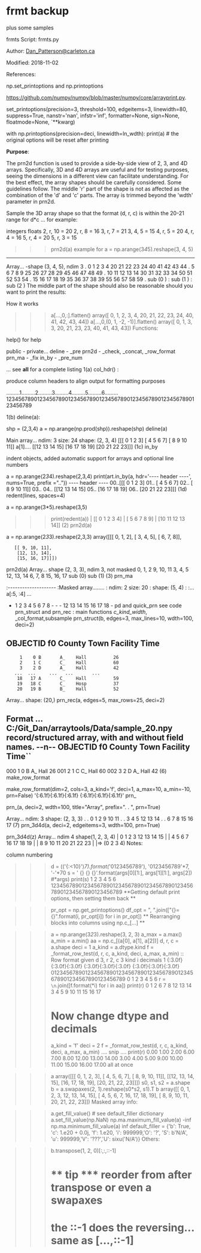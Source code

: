 # frmt backup

plus some samples

frmts
Script: frmts.py

Author: Dan_Patterson@carleton.ca

Modified: 2018-11-02

References:

np.set_printoptions and np.printoptions

https://github.com/numpy/numpy/blob/master/numpy/core/arrayprint.py.

set_printoptions(precision=3, threshold=100, edgeitems=3, linewidth=80,
                 suppress=True, nanstr='nan', infstr='inf',
                 formatter=None, sign=None, floatmode=None, `**kwarg)

with np.printoptions(precision=deci, linewidth=ln_wdth):
    print(a)  # the original options will be reset after printing

**Purpose**:

The prn2d function is used to provide a side-by-side view of 2, 3, and 4D arrays. Specifically, 3D and 4D arrays are useful and for testing purposes, seeing the dimensions in a different view can facilitate understanding. For the best effect, the array shapes should be carefully considered. Some guidelines follow. The middle 'r' part of the shape is not as affected as the combination of the 'd' and 'c' parts. The array is trimmed beyond the 'wdth' parameter in prn2d.

Sample the 3D array shape so that the format (d, r, c) is within the 20-21 range for d*c ... for example:

integers          floats
2, r, 10  = 20    2, r, 8 = 16
3, r,  7  = 21    3, 4, 5 = 15
4, r,  5  = 20    4, r, 4 = 16
5, r,  4  = 20    5, r, 3 = 15
>>> prn2d(a)  example for a =  np.arange(3*4*5).reshape(3, 4, 5)
---------------------------------------------------
Array...
-shape (3, 4, 5), ndim 3
  .  0  1  2  3  4    20 21 22 23 24    40 41 42 43 44
  .  5  6  7  8  9    25 26 27 28 29    45 46 47 48 49
  . 10 11 12 13 14    30 31 32 33 34    50 51 52 53 54
  . 15 16 17 18 19    35 36 37 38 39    55 56 57 58 59
  .   sub (0 )        : sub (1 )        : sub (2 )
The middle part of the shape should also be reasonable should you want to print the results:

How it works

>>> a[...,0,:].flatten()
array([ 0,  1,  2,  3,  4, 20, 21, 22, 23, 24, 40, 41, 42, 43, 44])
>>> a[...,0,(0, 1, -2, -1)].flatten()
array([ 0,  1,  3,  3, 20, 21, 23, 23, 40, 41, 43, 43])
Functions:

help(<function name>) for help

   public  -  private...
   deline  -  _pre
   prn2d   - _check, _concat, _row_format
   prn_ma - _fix
   in_by   - _pre_num

... see __all__ for a complete listing
1(a) col_hdr() :

produce column headers to align output for formatting purposes

.........1.........2.........3.........4.........5.........6......... 123456789012345678901234567890123456789012345678901234567890123456789

1(b) deline(a):

shp = (2,3,4)
a = np.arange(np.prod(shp)).reshape(shp)
deline(a)

Main array...
ndim: 3 size: 24
shape: (2, 3, 4)
[[[ 0  1  2  3]
  [ 4  5  6  7]
  [ 8  9 10 11]]
a[1]....
 [[12 13 14 15]
  [16 17 18 19]
  [20 21 22 23]]]
(1c) in_by

indent objects, added automatic support for arrays and optional line numbers

a = np.arange(2*3*4).reshape(2,3,4)
print(art.in_by(a, hdr='---- header ----', nums=True, prefix =".."))
---- header ----
00..[[[ 0  1  2  3]
01..  [ 4  5  6  7]
02..  [ 8  9 10 11]]
03..
04.. [[12 13 14 15]
05..  [16 17 18 19]
06..  [20 21 22 23]]]
(1d) redent(lines, spaces=4)

a = np.arange(3*5).reshape(3,5)
>>> print(redent(a))
|    [[ 0  1  2  3  4]
|     [ 5  6  7  8  9]
|     [10 11 12 13 14]]
(2) prn2d(a)

a = np.arange(2*3*3).reshape(2,3,3)
array([[[ 0,  1,  2],
        [ 3,  4,  5],
        [ 6,  7,  8]],

       [[ 9, 10, 11],
        [12, 13, 14],
        [15, 16, 17]]])
prn2d(a)
Array... shape (2, 3, 3), ndim 3, not masked
 0,  1,  2     9, 10, 11
 3,  4,  5    12, 13, 14
 6,  7,  8    15, 16, 17
sub (0)       sub (1)
(3) prn_ma

:--------------------
:Masked array........
:  ndim: 2 size: 20
:  shape: (5, 4)
:
:... a[:5, :4] ...
  -  1  2  3
  4  5  6  7
  8  -  -  -
 12 13 14 15
 16 17 18  -
pd and quick_prn see code
prn_struct and prn_rec : main functions
_c_kind_width_, _col_format,subsample
prn_struct(b, edges=3, max_lines=10, wdth=100, deci=2)

OBJECTID   f0   County  Town  Facility  Time
----------------------------------------------
         1    0 B       A_    Hall          26
         2    1 C       C_    Hall          60
         3    2 D       A_    Hall          42
       ...  ...     ...   ...       ...
        18   17 A       C_    Hall          59
        19   18 C       C_    Hosp          37
        20   19 B       B_    Hall          52

Array... shape: (20,)
prn_rec(a, edges=5, max_rows=25, deci=2)

Format ... C:/Git_Dan/arraytools/Data/sample_20.npy
record/structured array, with and without field names.
--n-- OBJECTID   f0  County  Town  Facility  Time``
-------------------------------------------------
000         1    0       B    A_      Hall    26
001         2    1       C    C_      Hall    60
002         3    2       D    A_      Hall    42
(6) make_row_format

make_row_format(dim=2, cols=3, a_kind='f', deci=1,
                a_max=10, a_min=-10, prn=False)
'{:6.1f}{:6.1f}{:6.1f}  {:6.1f}{:6.1f}{:6.1f}'
prn_

prn_(a, deci=2, wdth=100, title="Array", prefix=". . ", prn=True)

Array... ndim: 3  shape: (2, 3, 3)
. .   0  1  2    9 10 11
. .   3  4  5   12 13 14
. .   6  7  8   15 16 17
(7) prn_3d4d(a, deci=2, edgeitems=3, wdth=100, prn=True)

prn_3d4d(z)
Array... ndim 4  shape(1, 2, 3, 4)
|  0  1  2  3   12 13 14 15 |
|  4  5  6  7   16 17 18 19 |
|  8  9 10 11   20 21 22 23 |
|=> (0 2 3 4)
Notes:

column numbering

>>> d = (('{:<10}')*7).format(*'0123456789'), '0123456789'*7, '-'*70
>>> s = '
{}
{}
{}'.format(args[0][1:], args[1][1:], args[2]) #*args)
>>> print(s)
             1         2         3         4         5         6
    123456789012345678901234567890123456789012345678901234567890123456789
**Getting default print options, then setting them back **

>>> pr_opt = np.get_printoptions()
>>> df_opt = ", ".join(["{}={}".format(i, pr_opt[i]) for i in pr_opt])
** Rearranging blocks into columns using np.c_[...] **

>>>  a = np.arange(3*2*3).reshape(3, 2, 3)
>>>  a_max = a.max()
>>>  a_min = a.min()
>>>  aa = np.c_[(a[0], a[1], a[2])]
>>>  d, r, c = a.shape
>>>  deci = 1
>>>  a_kind = a.dtype.kind
>>>  f = _format_row_test(d, r, c, a_kind, deci, a_max, a_min)
::
Row format given
d 3, r 2, c 3
kind i decimals 1
{:3.0f}{:3.0f}{:3.0f}  {:3.0f}{:3.0f}{:3.0f}  {:3.0f}{:3.0f}{:3.0f}
0123456789012345678901234567890123456789012345678901234567890123456789
0         1         2         3         4         5         6
>>>  r = `\n`.join([f.format(*i) for i in aa])
>>>  print(r)
  0  1  2    6  7  8   12 13 14
  3  4  5    9 10 11   15 16 17
>>> # Now change dtype and decimals
>>>  a_kind = 'f'
>>>  deci = 2
>>>  f = _format_row_test(d, r, c, a_kind, deci, a_max, a_min)
 .... snip ....
>>>  print(r)
  0.00  1.00  2.00    6.00  7.00  8.00   12.00 13.00 14.00
  3.00  4.00  5.00    9.00 10.00 11.00   15.00 16.00 17.00
all at once

>>> a
array([[[ 0,  1,  2,  3],
        [ 4,  5,  6,  7],
        [ 8,  9, 10, 11]],
       [[12, 13, 14, 15],
        [16, 17, 18, 19],
        [20, 21, 22, 23]]])
>>>  s0, s1, s2 = a.shape
>>>  b = a.swapaxes(2, 1).reshape(s0*s2, s1).T
>>>  b
  array([[ 0,  1,  2,  3, 12, 13, 14, 15],
         [ 4,  5,  6,  7, 16, 17, 18, 19],
         [ 8,  9, 10, 11, 20, 21, 22, 23]])
Masked array info:

>>>  a.get_fill_value() # see default_filler dictionary
>>>  a.set_fill_value(np.NaN)
>>>  np.ma.maximum_fill_value(a)   -inf
>>>  np.ma.minimum_fill_value(a)    inf
>>>  default_filler =
     {'b': True, 'c': 1.e20 + 0.0j, 'f': 1.e20, 'i': 999999,'O': '?',
      'S': b'N/A', 'u': 999999,'V': '???','U': sixu('N/A')}
Others:

>>> b.transpose(1, 2, 0)[:,:,::-1]
>>> # ** tip *** reorder from after transpose or even a swapaxes
>>> # the ::-1 does the reversing... same as [...,::-1]
